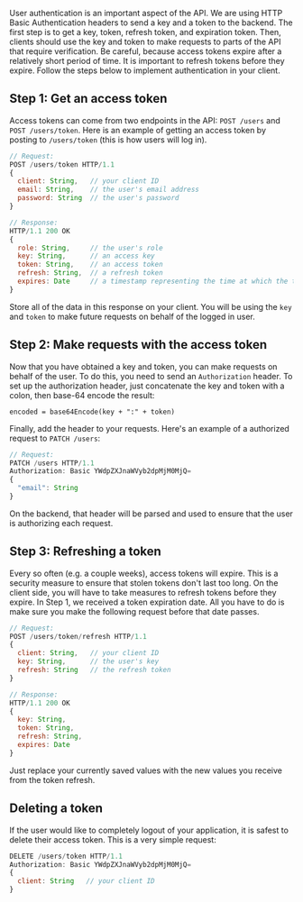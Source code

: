 User authentication is an important aspect of the API. We are using HTTP Basic Authentication headers to send a key and a token to the backend. The first step is to get a key, token, refresh token, and expiration token. Then, clients should use the key and token to make requests to parts of the API that require verification. Be careful, because access tokens expire after a relatively short period of time. It is important to refresh tokens before they expire. Follow the steps below to implement authentication in your client.

## Step 1: Get an access token
Access tokens can come from two endpoints in the API: `POST /users` and `POST /users/token`. Here is an example of getting an access token by posting to `/users/token` (this is how users will log in).

```javascript
// Request:
POST /users/token HTTP/1.1
{
  client: String,   // your client ID
  email: String,    // the user's email address
  password: String  // the user's password
}

// Response:
HTTP/1.1 200 OK
{
  role: String,     // the user's role
  key: String,      // an access key
  token: String,    // an access token
  refresh: String,  // a refresh token
  expires: Date     // a timestamp representing the time at which the token expires
}
```

Store all of the data in this response on your client. You will be using the `key` and `token` to make future requests on behalf of the logged in user.

## Step 2: Make requests with the access token
Now that you have obtained a key and token, you can make requests on behalf of the user. To do this, you need to send an `Authorization` header. To set up the authorization header, just concatenate the key and token with a colon, then base-64 encode the result:

```
encoded = base64Encode(key + ":" + token)
```

Finally, add the header to your requests. Here's an example of a authorized request to `PATCH /users`:

```javascript
// Request:
PATCH /users HTTP/1.1
Authorization: Basic YWdpZXJnaWVyb2dpMjM0MjQ=
{
  "email": String
}
```

On the backend, that header will be parsed and used to ensure that the user is authorizing each request.

## Step 3: Refreshing a token
Every so often (e.g. a couple weeks), access tokens will expire. This is a security measure to ensure that stolen tokens don't last too long. On the client side, you will have to take measures to refresh tokens before they expire. In Step 1, we received a token expiration date. All you have to do is make sure you make the following request before that date passes.

```javascript
// Request:
POST /users/token/refresh HTTP/1.1
{
  client: String,   // your client ID
  key: String,      // the user's key
  refresh: String   // the refresh token
}

// Response:
HTTP/1.1 200 OK
{
  key: String,
  token: String,
  refresh: String,
  expires: Date
}
```

Just replace your currently saved values with the new values you receive from the token refresh.

## Deleting a token
If the user would like to completely logout of your application, it is safest to delete their access token. This is a very simple request:

```javascript
DELETE /users/token HTTP/1.1
Authorization: Basic YWdpZXJnaWVyb2dpMjM0MjQ=
{
  client: String   // your client ID
}
```